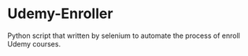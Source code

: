 # Udemy-Enroller
Python script that written by selenium to automate the process of enroll Udemy courses.
